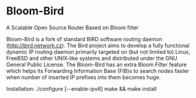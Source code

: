 Bloom-Bird
==========

A Scalable Open Source Router Based on Bloom filter

Bloom-Bird is a fork of standard BIRD software routing daemon (http://bird.network.cz). The Bird project aims to develop a fully functional dynamic IP routing daemon primarily targeted on (but not limited to) Linux, FreeBSD and other UNIX-like systems and distributed under the GNU General Public License. 
The Bloom-Bird has an extra Bloom Filter feature which helps its Forwarding Information Base (FIB)s to search nodes faster when number of inserted IP prefixes into them becomes huge.

Installation:
./configure [--enable-ipv6]
make && make install

